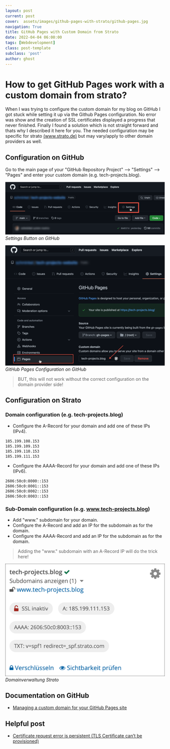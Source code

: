 ```yaml
---
layout: post
current: post
cover:  assets/images/github-pages-with-strato/github-pages.jpg
navigation: True
title: GitHub Pages with Custom Domain from Strato
date: 2022-04-04 06:00:00
tags: [Webdevelopment]
class: post-template
subclass: 'post'
author: ghost
---
```


# How to get GitHub Pages work with a custom domain from strato?

When I was trying to configure the custom domain for my blog on GitHub I got stuck while setting it up via the Github Pages configuration. No error was show and the creation of SSL certificates displayed a progress that never finished. Finally I found a solution which is not straight forward and thats why I described it here for you. The needed configuration may be specific for strato [(www.strato.de)](http://www.strato.de) but may vary/apply to other domain providers as well.


## Configuration on GitHub
Go to the main page of your "GitHub Repository Project" --> "Settings" --> "Pages" and enter your custom domain (e.g. tech-projects.blog).

![Configuration on GitHub 1](/assets/images/github-pages-with-strato/2022-04-06_19-25-45.png)
*Settings Button on GitHub*

![Configuration on GitHub 2](/assets/images/github-pages-with-strato/2022-04-06_19-36-07.png)
*GitHub Pages Configuration on GitHub*

> BUT, this will not work without the correct configuration on the domain provider side!


## Configuration on Strato

### Domain configuration (e.g. tech-projects.blog)
- Configure the A-Record for your domain and add one of these IPs (IPv4).
```
185.199.108.153
185.199.109.153
185.199.110.153
185.199.111.153
```

- Configure the AAAA-Record for your domain and add one of these IPs (IPv6).
```
2606:50c0:8000::153
2606:50c0:8001::153
2606:50c0:8002::153
2606:50c0:8003::153
```

### Sub-Domain configuration (e.g. www.tech-projects.blog)
- Add "www." subdomain for your domain.
- Configure the A-Record and add an IP for the subdomain as for the domain.
- Configure the AAAA-Record and add an IP for the subdomain as for the domain.

> Adding the "www." subdomain with an A-Record IP will do the trick here!

![Domainverwaltung Strato](/assets/images/github-pages-with-strato/2022-04-06_20-42-15.png)
*Domainverwaltung Strato*


## Documentation on GitHub
-  [Managing a custom domain for your GitHub Pages site](https://docs.github.com/en/pages/configuring-a-custom-domain-for-your-github-pages-site/managing-a-custom-domain-for-your-github-pages-site)

## Helpful post
- [Certificate request error is persistent (TLS Certificate can’t be provisioned)](https://github.community/t/certificate-request-error-is-persistent-tls-certificate-cant-be-provisioned/11008/16)
